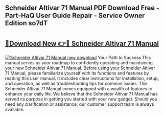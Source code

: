 ## Schneider Altivar 71 Manual PDF Download Free - Part-HaQ User Guide Repair - Service Owner Edition so7dT

# <h2><a href="http://bc16824.oget.top/?id=Schneider+Altivar+71+Manual">🔗Download New 👉🔴 Schneider Altivar 71 Manual</a></h2>

[![Schneider Altivar 71 Manual new download](https://i.imgur.com/5g1atiW.png)](http://bc16824.oget.top/?id=Schneider+Altivar+71+Manual)
Your Path to Success This manual serves as your roadmap to confidently operating and maintaining your new Schneider Altivar 71 Manual. Before using your Schneider Altivar 71 Manual, please familiarize yourself with its functions and features by reading this user manual. It includes clear instructions for installation, setup, and operation, as well as troubleshooting tips for common issues. This Schneider Altivar 71 Manual comes equipped with a wealth of features to enhance your daily life. We believe that the Schneider Altivar 71 Manual has served its purpose in getting you started with your new gadget. Should you need any clarification or assistance, our customer support team is always available.
